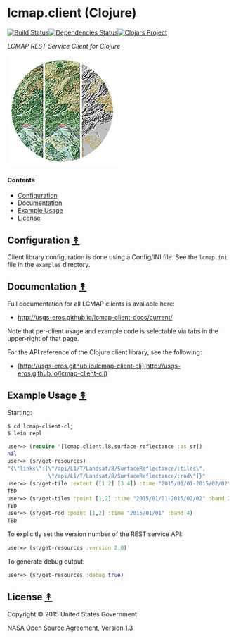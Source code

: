# lcmap.client (Clojure)

[![Build Status][travis-badge]][travis][![Dependencies Status][deps-badge]][deps][![Clojars Project][clojars-badge]][clojars]

*LCMAP REST Service Client for Clojure*

[![LCMAP open source project logo][lcmap-logo]][lcmap-logo-large]

 
#### Contents

* [Configuration](#configuration-)
* [Documentation](#documentation-)
* [Example Usage](#example-usage-)
* [License](#license-)


## Configuration [&#x219F;](#contents)

Client library configuration is done using a Config/INI file. See the
`lcmap.ini` file in the `examples` directory.


## Documentation [&#x219F;](#contents)

Full documentation for all LCMAP clients is available here:
 * http://usgs-eros.github.io/lcmap-client-docs/current/

Note that per-client usage and example code is selectable via tabs in the
upper-right of that page.

For the API reference of the Clojure client library, see the following:

* [http://usgs-eros.github.io/lcmap-client-clj](http://usgs-eros.github.io/lcmap-client-clj)


## Example Usage [&#x219F;](#contents)

Starting:

```
$ cd lcmap-client-clj
$ lein repl
```

```clj
user=> (require '[lcmap.client.l8.surface-reflectance :as sr])
nil
user=> (sr/get-resources)
"{\"links\":[\"/api/L1/T/Landsat/8/SurfaceReflectance/:tiles\",
             \"/api/L1/T/Landsat/8/SurfaceReflectance/:rod\"]}"
user=> (sr/get-tile :extent ([1 2] [3 4]) :time "2015/01/01-2015/02/02" :band 4)
TBD
user=> (sr/get-tiles :point [1,2] :time "2015/01/01-2015/02/02" :band 2)
TBD
user=> (sr/get-rod :point [1,2] :time "2015/01/01" :band 4)
TBD
```

To explicitly set the version number of the REST service API:

```clj
user=> (sr/get-resources :version 2.0)
```

To generate debug output:

```clj
user=> (sr/get-resources :debug true)
```


## License [&#x219F;](#contents)

Copyright © 2015 United States Government

NASA Open Source Agreement, Version 1.3


<!-- Named page links below: /-->

[travis]: https://travis-ci.org/USGS-EROS/lcmap-client-clj
[travis-badge]: https://travis-ci.org/USGS-EROS/lcmap-client-clj.png?branch=master
[deps]: http://jarkeeper.com/usgs-eros/lcmap-client-clj
[deps-badge]: http://jarkeeper.com/usgs-eros/lcmap-client-clj/status.svg
[lcmap-logo]: https://raw.githubusercontent.com/USGS-EROS/lcmap-system/master/resources/images/lcmap-logo-1-250px.png
[lcmap-logo-large]: https://raw.githubusercontent.com/USGS-EROS/lcmap-system/master/resources/images/lcmap-logo-1-1000px.png
[clojars]: https://clojars.org/gov.usgs.eros/lcmap-client-clj
[clojars-badge]: https://img.shields.io/clojars/v/gov.usgs.eros/lcmap-client-clj.svg
[tag-badge]: https://img.shields.io/github/tag/usgs-eros/lcmap-client-clj.svg?maxAge=2592000
[tag]: https://github.com/usgs-eros/lcmap-client-clj/tags

